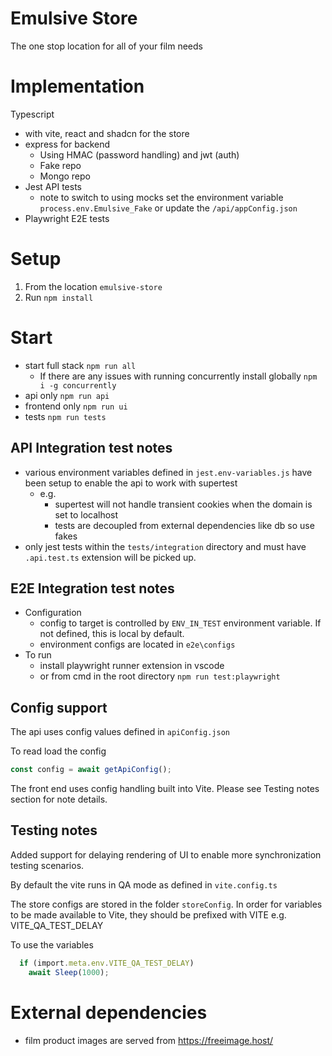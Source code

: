 # Emulsive Store
The one stop location for all of your film needs

# Implementation
Typescript 
- with vite, react and shadcn for the store
- express for backend
    - Using HMAC (password handling) and jwt (auth)
    - Fake repo
    - Mongo repo
- Jest API tests
  - note to switch to using mocks set the environment variable `process.env.Emulsive_Fake` or update the `/api/appConfig.json`
- Playwright E2E tests

# Setup
1. From the location `emulsive-store`
2. Run `npm install`

# Start
- start full stack `npm run all`
  - If there are any issues with running concurrently install globally `npm i -g concurrently`
- api only `npm run api`
- frontend only `npm run ui`
- tests `npm run tests`

## API Integration test notes
- various environment variables defined in `jest.env-variables.js` have been setup to enable the api to work with supertest
  - e.g. 
    - supertest will not handle transient cookies when the domain is set to localhost
    - tests are decoupled from external dependencies like db so use fakes
- only jest tests within the `tests/integration` directory and must have `.api.test.ts` extension will be picked up.

## E2E Integration test notes
- Configuration
  - config to target is controlled by `ENV_IN_TEST` environment variable. If not defined, this is local by default.
  - environment configs are located in `e2e\configs`
- To run
  - install playwright runner extension in vscode
  - or from cmd in the root directory `npm run test:playwright`

## Config support
The api uses config values defined in `apiConfig.json`

To read load the config
```typescript
const config = await getApiConfig();
```

The front end uses config handling built into Vite. Please see Testing notes section for note details.

## Testing notes
Added support for delaying rendering of UI to enable more synchronization testing scenarios.

By default the vite runs in QA mode as defined in `vite.config.ts`

The store configs are stored in the folder `storeConfig`. In order for variables to be made available to Vite, they should be prefixed with VITE e.g. VITE_QA_TEST_DELAY

To use the variables
```typescript
  if (import.meta.env.VITE_QA_TEST_DELAY)
    await Sleep(1000);
```

# External dependencies
- film product images are served from https://freeimage.host/